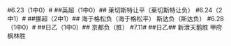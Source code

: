 ﻿#6.23（1中0）#
##英超（1中0）##
莱切斯特让平（莱切斯特让负）
#6.24（2中1）#
##挪超（2中1）##
海于格松负（海于格松平）
斯达负（斯达负）
#6.28（1中0）#
##日乙（1中0）##
京都负（胜）
#7.11#
##日乙##
新泄天鹅胜
甲府枫林胜